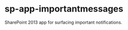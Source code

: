 sp-app-importantmessages
========================

SharePoint 2013 app for surfacing important notifications.
